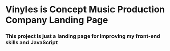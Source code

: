 <h1>
  Vinyles is Concept Music Production Company Landing Page
</h1>

<h3> This project is just a landing page for improving my front-end skills and JavaScript </h3>
